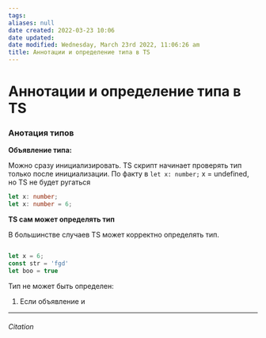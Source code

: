 ```yaml
---
tags: 
aliases: null
date created: 2022-03-23 10:06
date updated:
date modified: Wednesday, March 23rd 2022, 11:06:26 am
title: Аннотации и определение типа в TS
---
```


# Аннотации и определение типа в TS

### Анотация типов

**Объявление типа:**

Можно сразу инициализировать. TS скрипт начинает проверять тип только после инициализации. По факту в `let x: number;` x = undefined, но TS не будет ругаться

```ts
let x: number;
let x: number = 6;

```

**TS сам может определять тип**

В большинстве случаев TS может корректно определять тип.

```ts

let x = 6;
const str = 'fgd'
let boo = true

```

Тип не может быть определен:

1. Если объявление и

---

###### Citation
